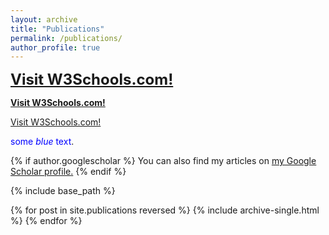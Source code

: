 ```yaml
---
layout: archive
title: "Publications"
permalink: /publications/
author_profile: true
---
```


<b><font size="+2"><a href="https://www.w3schools.com/">Visit W3Schools.com!</a></font></b>

<b><a href="https://www.w3schools.com/">Visit W3Schools.com!</a></b>

<p><a href="https://www.w3schools.com/">Visit W3Schools.com!</a></p>

<span style="color:blue">some *blue* text</span>.


{% if author.googlescholar %}
  You can also find my articles on <u><a href="{{author.googlescholar}}">my Google Scholar profile</a>.</u>
{% endif %}

{% include base_path %}

{% for post in site.publications reversed %}
  {% include archive-single.html %}
{% endfor %}
